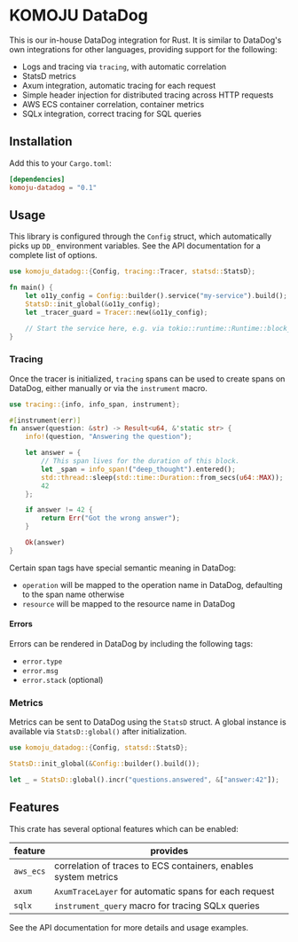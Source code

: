 # KOMOJU DataDog

This is our in-house DataDog integration for Rust. It is similar to DataDog's
own integrations for other languages, providing support for the following:

- Logs and tracing via `tracing`, with automatic correlation
- StatsD metrics
- Axum integration, automatic tracing for each request
- Simple header injection for distributed tracing across HTTP requests
- AWS ECS container correlation, container metrics
- SQLx integration, correct tracing for SQL queries

## Installation

Add this to your `Cargo.toml`:

```toml
[dependencies]
komoju-datadog = "0.1"
```

## Usage

This library is configured through the `Config` struct, which automatically
picks up `DD_` environment variables. See the API documentation for a complete
list of options.

```rust
use komoju_datadog::{Config, tracing::Tracer, statsd::StatsD};

fn main() {
    let o11y_config = Config::builder().service("my-service").build();
    StatsD::init_global(&o11y_config);
    let _tracer_guard = Tracer::new(&o11y_config);

    // Start the service here, e.g. via tokio::runtime::Runtime::block_on.
}
```

### Tracing

Once the tracer is initialized, `tracing` spans can be used to create spans on
DataDog, either manually or via the `instrument` macro.

```rust
use tracing::{info, info_span, instrument};

#[instrument(err)]
fn answer(question: &str) -> Result<u64, &'static str> {
    info!(question, "Answering the question");

    let answer = {
        // This span lives for the duration of this block.
        let _span = info_span!("deep_thought").entered();
        std::thread::sleep(std::time::Duration::from_secs(u64::MAX));
        42
    };

    if answer != 42 {
        return Err("Got the wrong answer");
    }

    Ok(answer)
}
```

Certain span tags have special semantic meaning in DataDog:

- `operation` will be mapped to the operation name in DataDog, defaulting to 
  the span name otherwise
- `resource` will be mapped to the resource name in DataDog

#### Errors

Errors can be rendered in DataDog by including the following tags:

- `error.type`
- `error.msg`
- `error.stack` (optional)

### Metrics

Metrics can be sent to DataDog using the `StatsD` struct. A global instance is
available via `StatsD::global()` after initialization.

```rust
use komoju_datadog::{Config, statsd::StatsD};

StatsD::init_global(&Config::builder().build());

let _ = StatsD::global().incr("questions.answered", &["answer:42"]);
```

## Features

This crate has several optional features which can be enabled:

| feature   | provides                                                        |
|-----------|-----------------------------------------------------------------|
| `aws_ecs` | correlation of traces to ECS containers, enables system metrics |
| `axum`    | `AxumTraceLayer` for automatic spans for each request           |
| `sqlx`    | `instrument_query` macro for tracing SQLx queries               |

See the API documentation for more details and usage examples.

